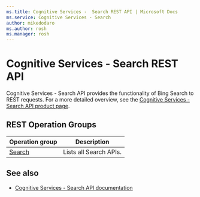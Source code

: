 ```yaml
---
ms.title: Cognitive Services -  Search REST API | Microsoft Docs
ms.service: Cognitive Services - Search
author: mikedodaro
ms.author: rosh
ms.manager: rosh
---
```


# Cognitive Services - Search REST API

Cognitive Services - Search API provides the functionality of Bing Search to REST requests. For a more detailed overview, see the [Cognitive Services - Search API product page](https://azure.microsoft.com/en-us/services/cognitive-services/directory/search/).

## REST Operation Groups

| Operation group | Description                                                        |
|-----------------|--------------------------------------------------------------------|
| [Search](~/docs-ref-concedptual/cognitiveservices/toc.md)  | Lists all Search APIs. |

## See also

- [Cognitive Services - Search API documentation](https://azure.microsoft.com/en-us/services/cognitive-services/bing-web-search-api/)